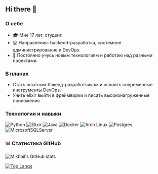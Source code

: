 ## Hi there 👋

<!--
**inliktor/inliktor** is a ✨ _special_ ✨ repository because its `README.md` (this file) appears on your GitHub profile.

Here are some ideas to get you started:

- 🔭 I’m currently working on ...
- 🌱 I’m currently learning ...
- 👯 I’m looking to collaborate on ...
- 🤔 I’m looking for help with ...
- 💬 Ask me about ...
- 📫 How to reach me: ...
- 😄 Pronouns: ...
- ⚡ Fun fact: ...
-->

### О себе
- 🎓 Мне 17 лет, студент.
- 💻 Направления: backend-разработка, системное администрирование и DevOps.
- 🌱 Постоянно учусь новым технологиям и работаю над разными проектами.

### В планах
- Стать опытным бэкенд-разработчиком и освоить современные инструменты DevOps.
- Учить elixir выйти в фреймворки и писать высоконагруженные приложения 

### Технологии и навыки
![Python](https://img.shields.io/badge/Python-3776AB?style=for-the-badge&logo=python&logoColor=white)
![Elixir](https://img.shields.io/badge/elixir-%234B275F.svg?style=for-the-badge&logo=elixir&logoColor=white)
![Java](https://img.shields.io/badge/Java-007396?style=for-the-badge&logo=java&logoColor=white)
![Docker](https://img.shields.io/badge/Docker-2496ED?style=for-the-badge&logo=docker&logoColor=white)
![Arch Linux](https://img.shields.io/badge/Arch_Linux-1793D1?style=for-the-badge&logo=arch-linux&logoColor=white)
![Postgres](https://img.shields.io/badge/postgres-%23316192.svg?style=for-the-badge&logo=postgresql&logoColor=white)
![MicrosoftSQLServer](https://img.shields.io/badge/Microsoft%20SQL%20Server-CC2927?style=for-the-badge&logo=microsoft%20sql%20server&logoColor=white)


### 📊 Статистика GitHub

![Mikhail's GitHub stats](https://github-readme-stats.vercel.app/api?username=inliktor&show_icons=true&theme=radical)

[![Top Langs](https://github-readme-stats.vercel.app/api/top-langs/?username=inliktor&layout=compact&theme=radical)](https://github.com/inliktor/github-readme-stats)
